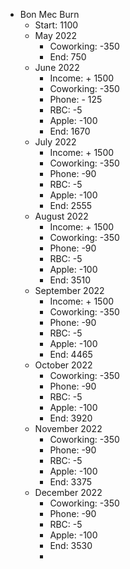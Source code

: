 - Bon Mec Burn
	- Start: 1100
	- May 2022
		- Coworking: -350
		- End: 750
	- June 2022
		- Income: + 1500
		- Coworking: -350
		- Phone: - 125
		- RBC: -5
		- Apple: -100
		- End: 1670
	- July 2022
		- Income: + 1500
		- Coworking: -350
		- Phone: -90
		- RBC: -5
		- Apple: -100
		- End: 2555
	- August 2022
		- Income: + 1500
		- Coworking: -350
		- Phone: -90
		- RBC: -5
		- Apple: -100
		- End: 3510
	- September 2022
		- Income: + 1500
		- Coworking: -350
		- Phone: -90
		- RBC: -5
		- Apple: -100
		- End: 4465
	- October 2022
		- Coworking: -350
		- Phone: -90
		- RBC: -5
		- Apple: -100
		- End: 3920
	- November 2022
		- Coworking: -350
		- Phone: -90
		- RBC: -5
		- Apple: -100
		- End: 3375
	- December 2022
		- Coworking: -350
		- Phone: -90
		- RBC: -5
		- Apple: -100
		- End: 3530
		-